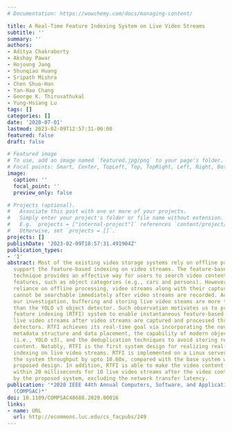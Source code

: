 ```yaml
---
# Documentation: https://wowchemy.com/docs/managing-content/

title: A Real-Time Feature Indexing System on Live Video Streams
subtitle: ''
summary: ''
authors:
- Aditya Chakraborty
- Akshay Pawar
- Hojoung Jang
- Shunqiao Huang
- Sripath Mishra
- Chen Shuo-Han
- Yan-Hao Chang
- George K. Thiruvathukal
- Yung-Hsiang Lu
tags: []
categories: []
date: '2020-07-01'
lastmod: 2023-02-09T12:57:31-06:00
featured: false
draft: false

# Featured image
# To use, add an image named `featured.jpg/png` to your page's folder.
# Focal points: Smart, Center, TopLeft, Top, TopRight, Left, Right, BottomLeft, Bottom, BottomRight.
image:
  caption: ''
  focal_point: ''
  preview_only: false

# Projects (optional).
#   Associate this post with one or more of your projects.
#   Simply enter your project's folder or file name without extension.
#   E.g. `projects = ["internal-project"]` references `content/project/deep-learning/index.md`.
#   Otherwise, set `projects = []`.
projects: []
publishDate: '2023-02-09T18:57:31.491904Z'
publication_types:
- '1'
abstract: Most of the existing video storage systems rely on offline processing to
  support the feature-based indexing on video streams. The feature-based indexing
  technique provides an effective way for users to search video content through visual
  features, such as object categories (e.g., cars and persons). However, due to the
  reliance on offline processing, video streams along with their captured features
  cannot be searchable immediately after video streams are recorded. According to
  our investigation, buffering and storing live video steams are more time-consuming
  than the YOLO v3 object detector. Such observation motivates us to propose a real-time
  feature indexing (RTFI) system to enable instantaneous feature-based indexing on
  live video streams after video streams are captured and processed through object
  detectors. RTFI achieves its real-time goal via incorporating the novel design of
  metadata structure and data placement, the capability of modern object detector
  (i.e., YOLO v3), and the deduplication techniques to avoid storing repetitive video
  content. Notably, RTFI is the first system design for realizing real-time feature-based
  indexing on live video streams. RTFI is implemented on a Linux server and can improve
  the system throughput by upto 10.60x, compared with the base system without the
  proposed design. In addition, RTFI is able to make the video content searchable
  within 20 milliseconds for 10 live video streams after the video content is received
  by the proposed system, excluding the network transfer latency.
publication: '*2020 IEEE 44th Annual Computers, Software, and Applications Conference
  (COMPSAC)*'
doi: 10.1109/COMPSAC48688.2020.00016
links:
- name: URL
  url: http://ecommons.luc.edu/cs_facpubs/249
---
```

